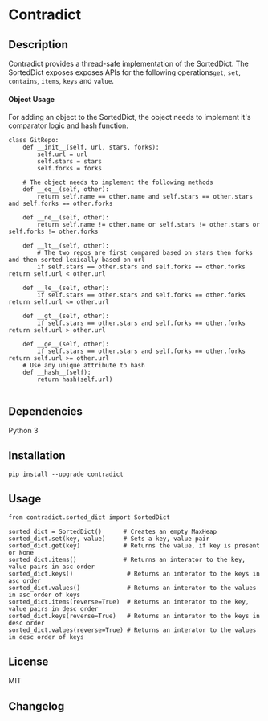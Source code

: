 Contradict
======================


## Description
Contradict provides a thread-safe implementation of the SortedDict. The SortedDict exposes exposes APIs for the following operations```get```, ```set```, ```contains```, ```items```, ```keys``` and ```value```.

#### Object Usage
For adding an object to the SortedDict, the object needs to implement it's comparator logic and hash function.
```
class GitRepo:
    def __init__(self, url, stars, forks):
        self.url = url
        self.stars = stars
        self.forks = forks
    
    # The object needs to implement the following methods
    def __eq__(self, other):
        return self.name == other.name and self.stars == other.stars and self.forks == other.forks

    def __ne__(self, other):
        return self.name != other.name or self.stars != other.stars or self.forks != other.forks
    
    def __lt__(self, other):
        # The two repos are first compared based on stars then forks and then sorted lexically based on url
        if self.stars == other.stars and self.forks == other.forks return self.url < other.url

    def __le__(self, other):
        if self.stars == other.stars and self.forks == other.forks return self.url <= other.url

    def __gt__(self, other):
        if self.stars == other.stars and self.forks == other.forks return self.url > other.url

    def __ge__(self, other):
        if self.stars == other.stars and self.forks == other.forks return self.url >= other.url
    # Use any unique attribute to hash
    def __hash__(self):
        return hash(self.url)


```

## Dependencies
Python 3

## Installation
```
pip install --upgrade contradict
```

## Usage

```
from contradict.sorted_dict import SortedDict

sorted_dict = SortedDict()      # Creates an empty MaxHeap
sorted_dict.set(key, value)     # Sets a key, value pair
sorted_dict.get(key)            # Returns the value, if key is present or None
sorted_dict.items()             # Returns an interator to the key, value pairs in asc order
sorted_dict.keys()               # Returns an interator to the keys in asc order
sorted_dict.values()             # Returns an interator to the values in asc order of keys
sorted_dict.items(reverse=True)  # Returns an interator to the key, value pairs in desc order
sorted_dict.keys(reverse=True)   # Returns an interator to the keys in desc order
sorted_dict.values(reverse=True) # Returns an interator to the values in desc order of keys

```

## License
MIT

## Changelog


